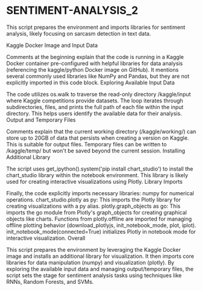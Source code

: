 # SENTIMENT-ANALYSIS_2
This script prepares the environment and imports libraries for sentiment analysis, likely focusing on sarcasm detection in text data.

Kaggle Docker Image and Input Data

Comments at the beginning explain that the code is running in a Kaggle Docker container pre-configured with helpful libraries for data analysis (referencing the kaggle/python Docker image on GitHub).
It mentions several commonly used libraries like NumPy and Pandas, but they are not explicitly imported in this code block.
Exploring Available Input Data

The code utilizes os.walk to traverse the read-only directory /kaggle/input where Kaggle competitions provide datasets.
The loop iterates through subdirectories, files, and prints the full path of each file within the input directory. This helps users identify the available data for their analysis.
Output and Temporary Files

Comments explain that the current working directory (/kaggle/working/) can store up to 20GB of data that persists when creating a version on Kaggle. This is suitable for output files.
Temporary files can be written to /kaggle/temp/ but won't be saved beyond the current session.
Installing Additional Library

The script uses get_ipython().system('pip install chart_studio') to install the chart_studio library within the notebook environment. This library is likely used for creating interactive visualizations using Plotly.
Library Imports

Finally, the code explicitly imports necessary libraries:
numpy for numerical operations.
chart_studio.plotly as py: This imports the Plotly library for creating visualizations with a py alias.
plotly.graph_objects as go: This imports the go module from Plotly's graph_objects for creating graphical objects like charts.
Functions from plotly.offline are imported for managing offline plotting behavior (download_plotlyjs, init_notebook_mode, plot, iplot).
init_notebook_mode(connected=True) initializes Plotly in notebook mode for interactive visualization.
Overall

This script prepares the environment by leveraging the Kaggle Docker image and installs an additional library for visualization. It then imports core libraries for data manipulation (numpy) and visualization (plotly). By exploring the available input data and managing output/temporary files, the script sets the stage for sentiment analysis tasks using techniques like RNNs, Random Forests, and SVMs.
